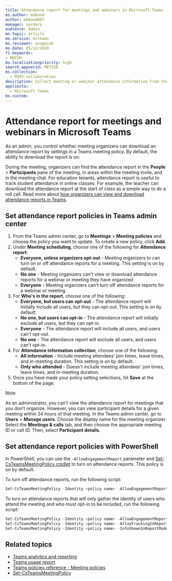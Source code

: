 ```yaml
---
title: Attendance report for meetings and webinars in Microsoft Teams
ms.author: mabond
author: mkbond007
manager: serdars
audience: Admin
ms.topic: article
ms.service: msteams
ms.reviewer: asappiah
ms.date: 05/12/2020
f1.keywords:
- NOCSH
ms.localizationpriority: high
search.appverid: MET150
ms.collection: 
  - M365-collaboration
description: Collect meeting or webinar attendance information from the attendance report in Microsoft Teams. The attendance report shows join times, leave times, and in-meeting duration by attendee.
appliesto: 
  - Microsoft Teams
ms.custom: 
---
```

# Attendance report for meetings and webinars in Microsoft Teams

As an admin, you control whether meeting organizers can download an attendance report by settings in a Teams meeting policy. By default, the ability to download the report is on.

During the meeting, organizers can find the attendance report in the **People** > **Participants** pane of the meeting, in areas within the meeting invite, and in the meeting chat. For education tenants, attendance report is useful to track student attendance in online classes. For example, the teacher can download the attendance report at the start of class as a simple way to do a roll call. Read more about [how organizers can view and download attendance reports in Teams](https://support.microsoft.com/office/ae7cf170-530c-47d3-84c1-3aedac74d310).

## Set attendance report policies in Teams admin center

1. From the Teams admin center, go to **Meetings** > **Meeting policies** and choose the policy you want to update. To create a new policy, click **Add**.
1. Under **Meeting scheduling**, choose one of the following for **Attendance report**:
    - **Everyone, unless organizers opt-out** - Meeting organizers to can turn on or off attendance reports for a meeting. This setting is on by default.
    - **No one** - Meeting organizers can't view or download attendance reports for a webinar or meeting they have organized.
    - **Everyone** - Meeting organizers can't turn off attendance reports for a webinar or meeting.
1. For **Who's in the report**, choose one of the following:
    - **Everyone, but users can opt-out** - The attendance report will initially include all users, but they can opt-out. This setting is on by default.
    - **No one, but users can opt-in** - The attendance report will initially exclude all users, but they can opt-in.
    - **Everyone** - The attendance report will include all users, and users can't opt-out.
    - **No one** - The attendance report will exclude all users, and users can't opt-in.
1. For **Attendance information collection**, choose one of the following:
    - **All information** - Include meeting attendees' join times, leave times, and in-meeting duration. This setting is on by default.
    - **Only who attended** - Doesn't include meeting attendees' join times, leave times, and in-meeting duration.
1. Once you have made your policy setting selections, hit **Save** at the bottom of the page.

> [!NOTE]
> As an administrator, you can’t view the attendance report for meetings that you don’t organize. However, you can view participant details for a given meeting within 24 hours of that meeting. In the Teams admin center, go to **Users** > **Manage users**. Choose the display name for the meeting organizer. Select the **Meetings & calls** tab, and then choose the appropriate meeting ID or call ID. Then, select **Participant details**.

## Set attendance report policies with PowerShell

In PowerShell, you can use the `-AllowEngagementReport` parameter and [Set-CsTeamsMeetingPolicy cmdlet](/powershell/module/skype/set-csteamsmeetingpolicy) to turn on attendance reports. This policy is on by default.

To turn off attendance reports, run the following script:

```powershell
Set-CsTeamsMeetingPolicy -Identity <policy name> -AllowEngagementReport Disabled
```

To turn on attendance reports that will only gather the identity of users who attend the meeting and who must opt-in to be included, run the following script:

```powershell
Set-CsTeamsMeetingPolicy -Identity <policy name> -AllowEngagementReport ForceEnabled
Set-CsTeamsMeetingPolicy -Identity <policy name> -AllowTrackingInReport DisabledUserOverride
Set-CsTeamsMeetingPolicy -Identity <policy name> -InfoShownInReportMode identityOnly
```

## Related topics

- [Teams analytics and reporting](teams-reporting-reference.md)
- [Teams usage report](teams-usage-report.md)
- [Teams policies reference - Meeting policies](../settings-policies-reference.md#meeting-policies)
- [Set-CsTeamsMeetingPolicy](/powershell/module/skype/set-csteamsmeetingpolicy)
